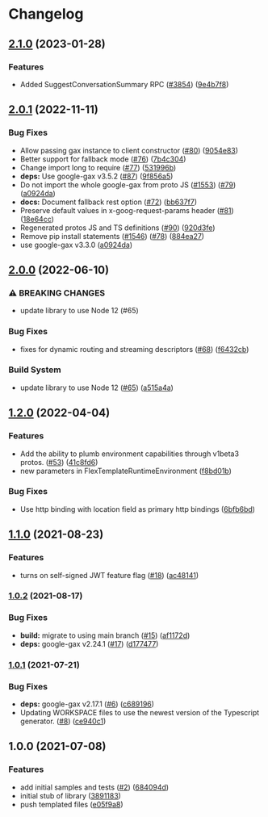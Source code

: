 # Changelog

## [2.1.0](https://github.com/googleapis/google-cloud-node/compare/dataflow-v2.0.1...dataflow-v2.1.0) (2023-01-28)


### Features

* Added SuggestConversationSummary RPC ([#3854](https://github.com/googleapis/google-cloud-node/issues/3854)) ([9e4b7f8](https://github.com/googleapis/google-cloud-node/commit/9e4b7f8d27dbb1ac011267f9b96ce90d2ff7a74b))

## [2.0.1](https://github.com/googleapis/nodejs-dataflow/compare/v2.0.0...v2.0.1) (2022-11-11)


### Bug Fixes

* Allow passing gax instance to client constructor ([#80](https://github.com/googleapis/nodejs-dataflow/issues/80)) ([9054e83](https://github.com/googleapis/nodejs-dataflow/commit/9054e835bff17366ca8810852c9d128b2ce6660f))
* Better support for fallback mode ([#76](https://github.com/googleapis/nodejs-dataflow/issues/76)) ([7b4c304](https://github.com/googleapis/nodejs-dataflow/commit/7b4c30408db223dc273b4d82a7402f945b30aa21))
* Change import long to require ([#77](https://github.com/googleapis/nodejs-dataflow/issues/77)) ([531996b](https://github.com/googleapis/nodejs-dataflow/commit/531996bb8c228f653dee2adf4a0488f275e85710))
* **deps:** Use google-gax v3.5.2 ([#87](https://github.com/googleapis/nodejs-dataflow/issues/87)) ([9f856a5](https://github.com/googleapis/nodejs-dataflow/commit/9f856a5f95c68fe7310fdd5e4de747d551192136))
* Do not import the whole google-gax from proto JS ([#1553](https://github.com/googleapis/nodejs-dataflow/issues/1553)) ([#79](https://github.com/googleapis/nodejs-dataflow/issues/79)) ([a0924da](https://github.com/googleapis/nodejs-dataflow/commit/a0924dac7a384c659650a3c61e4072d7206df678))
* **docs:** Document fallback rest option ([#72](https://github.com/googleapis/nodejs-dataflow/issues/72)) ([bb637f7](https://github.com/googleapis/nodejs-dataflow/commit/bb637f7a64b1f3cbe78e45d1584a52874904a607))
* Preserve default values in x-goog-request-params header ([#81](https://github.com/googleapis/nodejs-dataflow/issues/81)) ([18e64cc](https://github.com/googleapis/nodejs-dataflow/commit/18e64cc81f6d02e3a137f0a3cbee5e38bbaac5d9))
* Regenerated protos JS and TS definitions ([#90](https://github.com/googleapis/nodejs-dataflow/issues/90)) ([920d3fe](https://github.com/googleapis/nodejs-dataflow/commit/920d3fea4f8900113fd24f72debc2d417e9c53c0))
* Remove pip install statements ([#1546](https://github.com/googleapis/nodejs-dataflow/issues/1546)) ([#78](https://github.com/googleapis/nodejs-dataflow/issues/78)) ([884ea27](https://github.com/googleapis/nodejs-dataflow/commit/884ea27767fb25ff73d01899250000ea53360be5))
* use google-gax v3.3.0 ([a0924da](https://github.com/googleapis/nodejs-dataflow/commit/a0924dac7a384c659650a3c61e4072d7206df678))

## [2.0.0](https://github.com/googleapis/nodejs-dataflow/compare/v1.2.0...v2.0.0) (2022-06-10)


### ⚠ BREAKING CHANGES

* update library to use Node 12 (#65)

### Bug Fixes

* fixes for dynamic routing and streaming descriptors ([#68](https://github.com/googleapis/nodejs-dataflow/issues/68)) ([f6432cb](https://github.com/googleapis/nodejs-dataflow/commit/f6432cb34bae0773494dc29f30782c854892e6a0))


### Build System

* update library to use Node 12 ([#65](https://github.com/googleapis/nodejs-dataflow/issues/65)) ([a515a4a](https://github.com/googleapis/nodejs-dataflow/commit/a515a4a9be3a6dd0e307858312906f2022d65d25))

## [1.2.0](https://github.com/googleapis/nodejs-dataflow/compare/v1.1.0...v1.2.0) (2022-04-04)


### Features

* Add the ability to plumb environment capabilities through v1beta3 protos. ([#53](https://github.com/googleapis/nodejs-dataflow/issues/53)) ([41c8fd6](https://github.com/googleapis/nodejs-dataflow/commit/41c8fd603155fd9158f88fdb95807c988f59875c))
* new parameters in FlexTemplateRuntimeEnvironment ([f8bd01b](https://github.com/googleapis/nodejs-dataflow/commit/f8bd01b0c55f33e00ba33671ebeb2a8cabd51bbb))


### Bug Fixes

* Use http binding with location field as primary http bindings ([6bfb6bd](https://github.com/googleapis/nodejs-dataflow/commit/6bfb6bdee7f50b8353aa7fde8e4f764704ddb81a))

## [1.1.0](https://www.github.com/googleapis/nodejs-dataflow/compare/v1.0.2...v1.1.0) (2021-08-23)


### Features

* turns on self-signed JWT feature flag ([#18](https://www.github.com/googleapis/nodejs-dataflow/issues/18)) ([ac48141](https://www.github.com/googleapis/nodejs-dataflow/commit/ac48141e34e60d95a6037e30d33b28db9467c2b7))

### [1.0.2](https://www.github.com/googleapis/nodejs-dataflow/compare/v1.0.1...v1.0.2) (2021-08-17)


### Bug Fixes

* **build:** migrate to using main branch ([#15](https://www.github.com/googleapis/nodejs-dataflow/issues/15)) ([af1172d](https://www.github.com/googleapis/nodejs-dataflow/commit/af1172da72a97804f9d50ff91b388f20ff90124f))
* **deps:** google-gax v2.24.1 ([#17](https://www.github.com/googleapis/nodejs-dataflow/issues/17)) ([d177477](https://www.github.com/googleapis/nodejs-dataflow/commit/d177477188036fa675a1b3f32f5d85aca27c4fcc))

### [1.0.1](https://www.github.com/googleapis/nodejs-dataflow/compare/v1.0.0...v1.0.1) (2021-07-21)


### Bug Fixes

* **deps:** google-gax v2.17.1 ([#6](https://www.github.com/googleapis/nodejs-dataflow/issues/6)) ([c689196](https://www.github.com/googleapis/nodejs-dataflow/commit/c689196fd00e35fe702e16a6642e7fb06c9907b2))
* Updating WORKSPACE files to use the newest version of the Typescript generator. ([#8](https://www.github.com/googleapis/nodejs-dataflow/issues/8)) ([ce940c1](https://www.github.com/googleapis/nodejs-dataflow/commit/ce940c13c9730f7ede30ad5dfc10cceb56c6953b))

## 1.0.0 (2021-07-08)


### Features

* add initial samples and tests ([#2](https://www.github.com/googleapis/nodejs-dataflow/issues/2)) ([684094d](https://www.github.com/googleapis/nodejs-dataflow/commit/684094dfa2141f4b1974e6bd0cc906c16097a0ab))
* initial stub of library ([3891183](https://www.github.com/googleapis/nodejs-dataflow/commit/389118343ec1a351b58755522f5336d2dfc3a976))
* push templated files ([e05f9a8](https://www.github.com/googleapis/nodejs-dataflow/commit/e05f9a8d276dc9ddf6916620a951788ee42f41f5))
